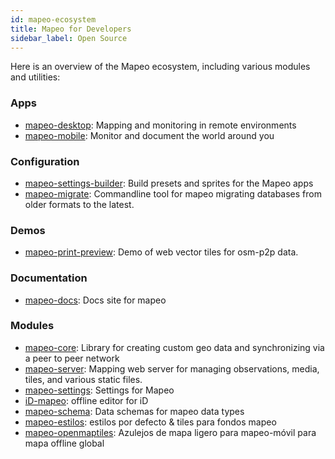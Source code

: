 ```yaml
---
id: mapeo-ecosystem
title: Mapeo for Developers
sidebar_label: Open Source
---
```


Here is an overview of the Mapeo ecosystem, including various modules and utilities:

### Apps

- [mapeo-desktop](https://github.com/digidem/mapeo-desktop): Mapping and monitoring in remote environments
- [mapeo-mobile](https://github.com/digidem/mapeo-mobile): Monitor and document the world around you

### Configuration

- [mapeo-settings-builder](https://github.com/digidem/mapeo-settings-builder): Build presets and sprites for the Mapeo apps
- [mapeo-migrate](https://github.com/digidem/mapeo-migrate): Commandline tool for mapeo migrating databases from older formats to the latest.

### Demos

- [mapeo-print-preview](https://github.com/digidem/mapeo-print-preview): Demo of web vector tiles for osm-p2p data.

### Documentation

- [mapeo-docs](https://github.com/digidem/Mapeo-docs): Docs site for mapeo

### Modules

- [mapeo-core](https://github.com/digidem/mapeo-core): Library for creating custom geo data and synchronizing via a peer to peer network
- [mapeo-server](https://github.com/digidem/mapeo-server): Mapping web server for managing observations, media, tiles, and various static files.
- [mapeo-settings](https://github.com/digidem/mapeo-settings): Settings for Mapeo
- [iD-mapeo](https://github.com/digidem/iD-mapeo): offline editor for iD
- [mapeo-schema](https://github.com/digidem/mapeo-schema): Data schemas for mapeo data types
- [mapeo-estilos](https://github.com/digidem/mapeo-styles): estilos por defecto & tiles para fondos mapeo
- [mapeo-openmaptiles](https://github.com/digidem/mapeo-openmaptiles): Azulejos de mapa ligero para mapeo-móvil para mapa offline global